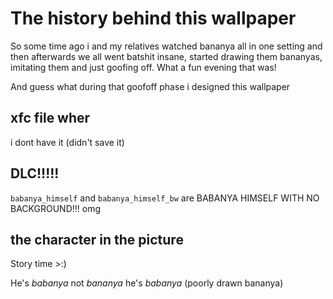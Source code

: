 
# The history behind this wallpaper

So some time ago i and my relatives watched bananya all in one setting and then afterwards we all went batshit
insane, started drawing them bananyas, imitating them and just goofing off. What a fun evening that was!

And guess what during that goofoff phase i designed this wallpaper

## xfc file wher

i dont have it (didn't save it)

## DLC!!!!!

`babanya_himself` and `babanya_himself_bw` are BABANYA HIMSELF WITH NO BACKGROUND!!! omg

## the character in the picture

Story time >:)

He's *babanya* not *bananya* he's *babanya* (poorly drawn bananya)
